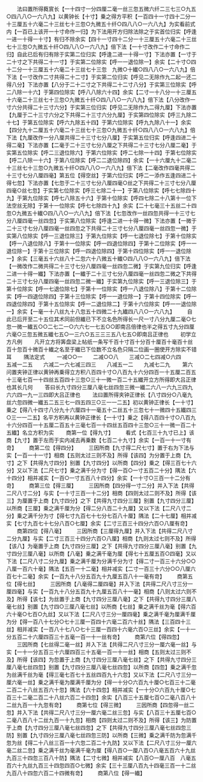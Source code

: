 <!-- { "loadSidebar": true } -->
　　法曰置所得蕤賔长【一十四寸一分四厘二毫一丝三忽五微六纤二三七三○九五○四八八○一六八九】以黄钟长【十寸】乗之得方平积【一百四十一寸四十二分一十三厘五十六毫二十三丝七十三忽○九微五十纤○四八八○一六八九】为实看前式内【一百已上该开一十寸命作一归】为下法用开方归除法除之于实首位归实【呼逢一进一十得一十寸】有归不除余实【四十一寸四十二分一十三厘五十六毫二十三丝七十三忽○九微五十纤○四八八○一六八九】倍下法【一十寸改作二十寸命作二归】自此已后有归有除于实第二位归实【呼逢二进一十得一寸】下法亦置【一寸于二十寸之下共得二十一寸】于实第二位除实【呼一一退位除一】余实【二十寸○四十二分一十三厘五十六毫二十三丝七十三忽　九微○十纎○四八八○一六八九】倍下法【一寸改作二寸共得二十二寸】于实第二位归实【呼见二无除作九二起一还二得八分】下法亦置【八分于二十二寸之下共得二十二寸八分】于实第三位除实【呼二八除一十六】于第四位除实【呼八八除六十四】余实【二寸一十八分一十三厘五十六毫二十三丝七十三忽○九微五十纤○四八八○一六八九】倍下法【八分改作一寸六分共得二十三寸六分】于实第三位归实【呼见二无除作九二得九厘】下法亦置【九厘于二十三寸六分之下共得二十三寸六分九厘】于实第四位除实【呼三九除二十七】于第五位除实【呼六九除五十四】于第六位除实【呼九九除八十一】余实【四分九十二厘五十六毫二十三丝七十三忽○九微五十纤○四八八○一六八九】倍下法【九厘改作一分八厘共得二十三寸七分八厘】于实第五位归实【呼逢四进二十得二毫】下法亦置【二毫于二十三寸七分八厘之下共得二十三寸七分八厘二毫】于实第五位除实【呼二三退位除六】于第六位除实【呼二七除一十四】于第七位除实【呼二八除一十六】于第八位除实【呼二二退位除四】余实【一十六厘九十二毫二十三丝七十三忽○九微五十纤○四八八○一六八九】倍下法【二毫改作四毫共得二十三寸七分八厘四毫】第五位【得空丝】于第六位归实【呼二一添作五逢四进二十得七忽】下法亦置【七忽于二十三寸七分八厘四毫○丝之下共得二十三寸七分八厘四毫○丝七忽】于实第七位除实【呼三七除二十一】于第八位除实【呼七七除四十九】于第九位除实【呼七八除五十六】于第十位除实【呼四七除二十八第十一位下法空丝无除】于第十一位除实【呼七七除四十九】余实【二十七毫三十五丝二十四忽○九微五十纎○四八八○一六八九】倍下法【七忽改作一丝四忽共得一十三寸七分八厘四毫一丝四忽】于实第八位除实【呼逢二进一十得一微】下法亦置【一微于二十三寸七分八厘四毫一丝四忽之下共得二十三寸七分八厘四毫一丝四忽一微】于实第八位除实【呼一三退位除三】于第九位除实【呼一七退位除七】于第十位除实【呼一八退位除八】于第十一位除实【呼一四退位除四】于第十二位除实【呼一一退位除一】于第十三位除实【呼一四退位除四】于第十四位除实【呼一一退位除一】余实【三毫五十六丝八十二忽六十八微五十纎○四八八○一六八九】倍下法【一微改作二微共得二十三寸七分八厘四毫一丝四忽二微】于实第九位归实【呼逢二进一十得一纎】下法亦置【一纎于二十三寸七分八厘四毫一丝四忽二微之下共得二十三寸七分八厘四毫一丝四忽二微一纎】于实第九位除实【呼一三退位除三】于第十位除实【呼一七退位除七】于第十一位除实【呼一八退位除八】于第十二位除实【呼一四退位除四】于第十三位除实【呼一一退位除一】于第十四位除实【呼一四退位除四】于第十五位除实【呼一二退位除二】于第十六位除实【呼一一退位除一】余实【一毫一十八丝九十八忽五十四微二十九纎四八八○一六八九】
　　自此已后开至二十五位其术同前但纎已下不立名色所得长一尺一寸八分九厘二毫○七忽一微一纎五○○二七二一○六六七一七五○○即南吕倍律也半之得五寸九分四厘六毫○三忽五微五纎七五○一三六○五三三三五八七五○即南吕正律也
　　初学立方凡例
　　凡开立方将筭盘梁上帖纸一条写千百十寸百十分百十厘百十毫百十丝百十忽百十微百十纎之名至于纎已下位数不立名色只隔二位画一圈使开方除实不错耳
　　隅法定式
　　一减○○一　　二减○○八　　三减○二七四减○六四　　五减一二五　　六减二一六七减三四三　　八减五一二　　九减七二九
　　第六问置夹钟正律以黄钟再乗得立方积八百四十寸○八百九十六分四百一十五厘二百五十三毫七百一十四丝五百四十三忽○三十一微一百二十五纎开立方所得即大吕正律也其长几何
　　答曰长九寸四分三厘八毫七丝四忽三微一纎二六八一六九三四九六六四一九一三四即大吕正律也
　　法曰置所得夹钟正律长【八寸四分○八毫九丝六忽四微一纎五二五三七一四五四三○三一一二五】初以黄钟正律长【一十寸】乗之【得八十四寸八分九十六厘四十一毫五十二丝五十三忽七十一微四十五纎四三○三一一二五】名平方积再以黄钟正律长【一十寸】乗之【得八百四十寸○八百九十六分四百一十五厘二百五十三毫七百一十四丝五百四十三忽○三十一微一百二十五纎】名立方积为实
　　商第一位【得九寸】
　　看式【七百三十九寸已上】该商【九寸】置于左而于实内减去再乗数【七百二十九寸】余实【一百一十一寸有竒】
　　商第二位【得四分】
　　三因所商【九寸得二尺七寸】置于右为下法与实【一百一十一寸】相商【五则太过三则不及】所得【该四】为分置于上商【九寸】之下【共得九寸四分】别置【九寸四分】以所商【四分】乗之【得三百七十六分】又以下法【二尺七寸】乗之满千分为寸【得一百○一寸五百二十分】隅法【六十四分】相并减实【一百○一寸五百八十四分】余实【一十寸○三百一十二分有竒】
　　商第三位【得三厘】
　　三因所商【四分得一寸二分】并入下法【共得二尺八寸二分】与实【一十寸三百一十二分】相商【四则太过二则不及】所得【该三】为厘置于上商【九寸四分】之下【共得九寸四分三厘】别置【九寸四分三厘】以所商【三厘】乗之满千厘为分【得二分八百二十九厘】又以下法【二尺八寸二分】乗之满千分为寸【得七寸九百七十七分七百八十厘】隅法【二十七厘】相并减实【七寸九百七十七分八百○七厘】余实【二寸三百三十四分六百○八厘有竒】
　　商第四位【得八毫】
　　三因所商【三厘得九厘】并入下法【共得二尺八寸二分九厘】与实【二寸三百三十四分六百○八厘】相商【九则太过七则不及】所得【该八】为毫置于上商【九寸四分三厘】之下【共得九寸四分三厘八毫】别置【九寸四分三厘八毫】以所商【八毫】乗之满千毫为厘【得七十五厘五百○四毫】又以下法【二尺八寸二分九厘】乗之满千厘为分满千分为寸【得二寸一百三十六分○○八厘一百六十毫】隅法【五百一十二毫】相并减实【二寸一百三十六分○○八厘六百七十二毫】余实【一百九十八分五百九十九厘五百八十一毫有竒】
　　商第五位【得七丝】
　　三因所商【八毫得二厘四毫】并入下法【共得二尺八寸三分一厘四毫】与实【一百九十八分五百九十九厘五百八十一毫】相商【八则太过六则不及】所得【该七】为丝置于上商【九寸四分三厘八毫】之下【共得九寸四分三厘八毫七丝】别置【九寸四○三厘八毫七丝】以所商【七丝】乗之满千丝为毫【得六百六十毫○七百○九丝】又以下法【二尺八寸三分一厘四毫】乗之满千毫为厘满千厘为分【得一百八十七分○七十三厘一百四十六毫二百六十丝】隅法【三百四十三丝】相并减实【一百八十七八○七十三厘一百四十六毫六百○三丝】余实【一十一分五百二十六厘四百三十五毫一百一十一丝有竒】
　　商第六位【得四忽】
　　三因所商【七丝得二毫一丝】并入下法【共得二尺八寸三分一厘六毫一丝】与实【一十一分五百三十六厘四百三十五毫一百一十一丝】相商【五则太过三则不及】所得【该四】为忽置于上商【九寸四分三厘八毫七丝】之下【共得九寸四分三厘八毫七丝四忽】别置【九寸四分三厘八毫七丝四忽】以所商【四忽】乗之满千忽为丝满千丝为毫【得三毫七百七十五丝四百九十六忽】又以下法【二尺八寸三分一厘六毫一丝】乗之满千毫为厘满千厘为分【得一十分○六百九十厘○七百三十二毫二百二十八丝五百六十忽】隅法【六十四忽】相并减实【一十分○六百九十厘○七百三十二毫二百二十八丝六百二十四忽】余实【八百三十五厘七百○二毫八百八十二丝九百一十九忽有竒】
　　商第七位【得三微】
　　三因所商【四忽得一丝二忽】并入下法【共得二尺八寸三分一厘六毫二丝三忽】与实【八百三十五厘七百○二毫八百八十二丝九百一十九忽】相商【四则太过二则不及】所得【该三】为防置于上商【九寸四分三厘八毫七丝四忽】之下【共得九寸四分三厘八毫七丝四忽三防】别置【九寸四分三厘八毫七丝四忽三防】以所商【三微】乗之满千防为忽满千忽为丝【得二十八丝三百一十六忽二百二十九防】又以下法【二尺八寸三分一厘六毫二丝二忽】乗之满千丝为毫满千毫为厘【得八百○一厘八百○八毫五百六十九丝九百三十四忽三百八十防】隅法【二寸七微】相并减实【八百○一厘八百　八毫五百六十九丝九百三十四忽四百○七微】余实【三十三厘八百九十四毫三百一十二丝九百八十四忽六百二十四微有竒】
　　商第八位【得一纎】

